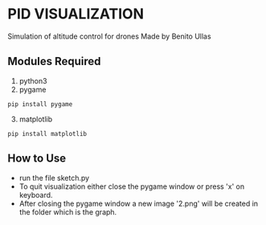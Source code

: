 # PID VISUALIZATION

Simulation of altitude control for drones
Made by Benito Ullas

## Modules Required

1. python3
2. pygame

```
pip install pygame
```

3. matplotlib
```
pip install matplotlib
```

## How to Use
- run the file sketch.py
- To quit visualization either close the pygame window or press 'x' on keyboard.
- After closing the pygame window a new image '2.png' will be created in the folder which is the graph.

